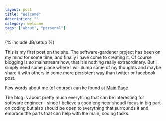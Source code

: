```yaml
---
layout: post
title: "Welcome"
description: ""
category: welcome
tags: ["about", "personal"]
---
```

{% include JB/setup %}


This is my first post on the site. The software-gardener project has been on my mind for some time, and finally
i have come to creating it. Of course blogging is so mainstream now, that it is nothing really extraordinary.
But i simply need some place where I will dump some of my thoughts and maybe share it with others in some more
persistent way than twitter or facebook post.

Few words about me (of course) can be found at [Main Page]({{site.production_url}}/)

The blog is about pretty much everything that can be interesting for software engineer - since I believe a good 
engineer shoudl focus in big part on coding but also should be open to everything that surrounds it and embrace the 
parts that can help with the main, coding tasks.
